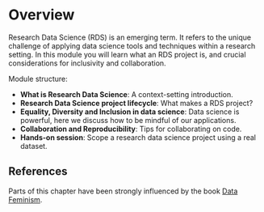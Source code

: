 # Overview

Research Data Science (RDS) is an emerging term. It refers to the unique challenge of applying data science tools and techniques within a research setting. In this module you will learn what an RDS project is, and crucial considerations for inclusivity and collaboration.

Module structure:

-  **What is Research Data Science**: A context-setting introduction.
-  **Research Data Science project lifecycle**: What makes a RDS project?
-  **Equality, Diversity and Inclusion in data science**: Data science is powerful, here we discuss how to be mindful of our applications.
-  **Collaboration and Reproducibility**: Tips for collaborating on code.
-  **Hands-on session**: Scope a research data science project using a real dataset.

## References

Parts of this chapter
have been strongly influenced by the book [Data
Feminism](https://data-feminism.mitpress.mit.edu/).

